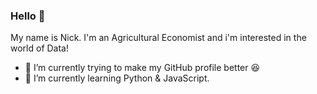### Hello 👋
My name is Nick. I'm an Agricultural Economist and i'm interested in the world of Data!
- 👷 I’m currently trying to make my GitHub profile better 😆
- 🌱 I’m currently learning Python & JavaScript.
<!--
**nickpelek/nickpelek** is a ✨ _special_ ✨ repository because its `README.md` (this file) appears on your GitHub profile.

Here are some ideas to get you started:

- 🔭 I’m currently working on ...
- 🌱 I’m currently learning ...
- 👯 I’m looking to collaborate on ...
- 🤔 I’m looking for help with ...
- 💬 Ask me about ...
- 📫 How to reach me: ...
- 😄 Pronouns: ...
- ⚡ Fun fact: ...
-->

